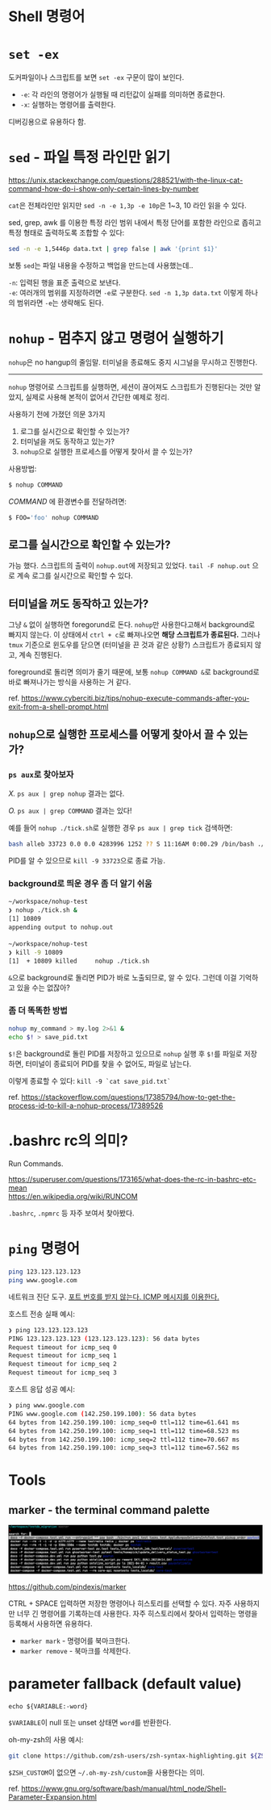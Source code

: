 # Shell 명령어

# `set -ex`

도커파일이나 스크립트를 보면 `set -ex` 구문이 많이 보인다.

* `-e`: 각 라인의 명령어가 실행될 때 리턴값이 실패를 의미하면 종료한다.
* `-x`: 실행하는 명령어를 출력한다.

디버깅용으로 유용하다 함.

# `sed` - 파일 특정 라인만 읽기

https://unix.stackexchange.com/questions/288521/with-the-linux-cat-command-how-do-i-show-only-certain-lines-by-number

`cat`은 전체라인만 읽지만 `sed -n -e 1,3p -e 10p`은 1~3, 10 라인 읽을 수 있다.

sed, grep, awk 를 이용한 특정 라인 범위 내에서 특정 단어를 포함한 라인으로 좁히고 특정 형태로 출력하도록 조합할 수 있다:

```bash
sed -n -e 1,5446p data.txt | grep false | awk '{print $1}'
```

보통 `sed`는 파일 내용을 수정하고 백업을 만드는데 사용했는데..

`-n`: 입력된 행을 표준 출력으로 보낸다.<br>
`-e`: 여러개의 범위를 지정하려면 `-e`로 구분한다. `sed -n 1,3p data.txt` 이렇게 하나의 범위라면 `-e`는 생략해도 된다.

# `nohup` - 멈추지 않고 명령어 실행하기

`nohup`은 no hangup의 줄임말. 터미널을 종료해도 중지 시그널을 무시하고 진행한다.

---

`nohup` 명령어로 스크립트를 실행하면,
세션이 끊어져도 스크립트가 진행된다는 것만 알았지,
실제로 사용해 본적이 없어서 간단한 예제로 정리.

사용하기 전에 가졌던 의문 3가지

1. 로그를 실시간으로 확인할 수 있는가?
1. 터미널을 꺼도 동작하고 있는가?
1. `nohup`으로 실행한 프로세스를 어떻게 찾아서 끌 수 있는가?

사용방법:

```bash
$ nohup COMMAND
```

*COMMAND* 에 환경변수를 전달하려면:

```bash
$ FOO='foo' nohup COMMAND
```

## 로그를 실시간으로 확인할 수 있는가?

가능 했다. 스크립트의 출력이 `nohup.out`에 저장되고 있었다.
`tail -F nohup.out` 으로 계속 로그를 실시간으로 확인할 수 있다.

## 터미널을 꺼도 동작하고 있는가?

그냥 `&` 없이 실행하면 foregorund로 돈다. `nohup`만 사용한다고해서
background로 빠지지 않는다. 이 상태에서 `ctrl + c`로 빠져나오면
**해당 스크립트가 종료된다.** 그러나 `tmux` 기준으로 윈도우를 닫으면
(터미널을 끈 것과 같은 상황?) 스크립트가 종료되지 않고, 계속 진행된다.

foreground로 돌리면 의미가 줄기 때문에, 보통 `nohup COMMAND &`로
background로 바로 빠져나가는 방식을 사용하는 거 같다.

ref. https://www.cyberciti.biz/tips/nohup-execute-commands-after-you-exit-from-a-shell-prompt.html

## `nohup`으로 실행한 프로세스를 어떻게 찾아서 끌 수 있는가?

### `ps aux`로 찾아보자

*X.* `ps aux | grep nohup` 결과는 없다.

*O.* `ps aux | grep COMMAND` 결과는 있다!

예를 들어 `nohup ./tick.sh`로 실행한 경우 `ps aux | grep tick` 검색하면:

```bash
bash alleb 33723 0.0 0.0 4283996 1252 ?? S 11:16AM 0:00.29 /bin/bash ./tick.sh
```

PID를 알 수 있으므로 `kill -9 33723`으로 종료 가능.

### background로 띄운 경우 좀 더 알기 쉬움

```bash
~/workspace/nohup-test
❯ nohup ./tick.sh &
[1] 10809
appending output to nohup.out

~/workspace/nohup-test
❯ kill -9 10809
[1]  + 10809 killed     nohup ./tick.sh
```

`&`으로 background로 돌리면 PID가 바로 노출되므로, 알 수 있다.
그런데 이걸 기억하고 있을 수는 없잖아?

### 좀 더 똑똑한 방법

```bash
nohup my_command > my.log 2>&1 &
echo $! > save_pid.txt
```

`$!`은 background로 돌린 PID를 저장하고 있으므로 `nohup` 실행 후
`$!`를 파일로 저장하면, 터미널이 종료되어 PID를 찾을 수 없어도, 파일로 남는다.

이렇게 종료할 수 있다: ``kill -9 `cat save_pid.txt` ``

ref. https://stackoverflow.com/questions/17385794/how-to-get-the-process-id-to-kill-a-nohup-process/17389526

# .bash**rc** rc의 의미?

Run Commands.

https://superuser.com/questions/173165/what-does-the-rc-in-bashrc-etc-mean<br>
https://en.wikipedia.org/wiki/RUNCOM

`.bashrc`, `.npmrc` 등 자주 보여서 찾아봤다.

# `ping` 명령어

```bash
ping 123.123.123.123
ping www.google.com
```

네트워크 진단 도구. [포트 번호를 받지 않는다. ICMP 메시지를 이용한다.](./network.md)

호스트 전송 실패 예시:
```bash
❯ ping 123.123.123.123
PING 123.123.123.123 (123.123.123.123): 56 data bytes
Request timeout for icmp_seq 0
Request timeout for icmp_seq 1
Request timeout for icmp_seq 2
Request timeout for icmp_seq 3
```

호스트 응답 성공 예시:
```bash
❯ ping www.google.com
PING www.google.com (142.250.199.100): 56 data bytes
64 bytes from 142.250.199.100: icmp_seq=0 ttl=112 time=61.641 ms
64 bytes from 142.250.199.100: icmp_seq=1 ttl=112 time=68.523 ms
64 bytes from 142.250.199.100: icmp_seq=2 ttl=112 time=70.667 ms
64 bytes from 142.250.199.100: icmp_seq=3 ttl=112 time=67.562 ms
```

# Tools

## marker - the terminal command palette

![marker sample](res/cli-marker-sample.png)

https://github.com/pindexis/marker

CTRL + SPACE 입력하면 저장한 명령어나 히스토리를 선택할 수 있다.
자주 사용하지만 너무 긴 명령어를 기록하는데 사용한다.
자주 히스토리에서 찾아서 입력하는 명령을 등록해서 사용하면 유용하다.

* `marker mark` - 명령어를 북마크한다.
* `marker remove` - 북마크를 삭제한다.

# parameter fallback (default value)

```
echo ${VARIABLE:-word}
```

`$VARIABLE`이 null 또는 unset 상태면 `word`를 반환한다.

oh-my-zsh의 사용 예시:

```bash
git clone https://github.com/zsh-users/zsh-syntax-highlighting.git ${ZSH_CUSTOM:-$HOME/.oh-my-zsh/custom}/plugins/zsh-syntax-highlighting
```

`$ZSH_CUSTOM`이 없으면 `~/.oh-my-zsh/custom`을 사용한다는 의미.

ref. https://www.gnu.org/software/bash/manual/html_node/Shell-Parameter-Expansion.html
